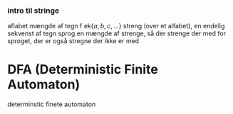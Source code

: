 
### intro til stringe
aflabet mængde af tegn f ek$\{a,b,c,\dots\}$
streng (over et alfabet), en endelig sekvenst af tegn
sprog en mængde af strenge, så der strenge der med for sproget, der er også stregne der ikke er med


# DFA (Deterministic Finite Automaton)
determinstic finete automaton
